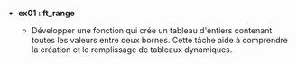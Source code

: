- **ex01 : ft_range**

  - Développer une fonction qui crée un tableau d'entiers contenant toutes les valeurs entre deux bornes. Cette tâche aide à comprendre la création et le remplissage de tableaux dynamiques.
